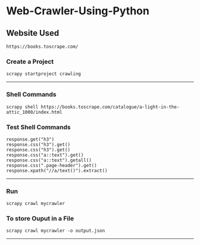 # Web-Crawler-Using-Python

## Website Used
```web
https://books.toscrape.com/
```
### Create a Project
```
scrapy startproject crawling

```
---
### Shell Commands
```
scrapy shell https://books.toscrape.com/catalogue/a-light-in-the-attic_1000/index.html
```
### Test Shell Commands
```
response.get("h3")
response.css("h3").get()
response.css("h3").get()
response.css("a::text").get()
response.css("a::text").getall()
response.css(".page-header").get()
response.xpath("//a/text()").extract()

```
---
### Run
```
scrapy crawl mycrawler

```
### To store Ouput in a File
```
scrapy crawl mycrawler -o output.json
```
---
